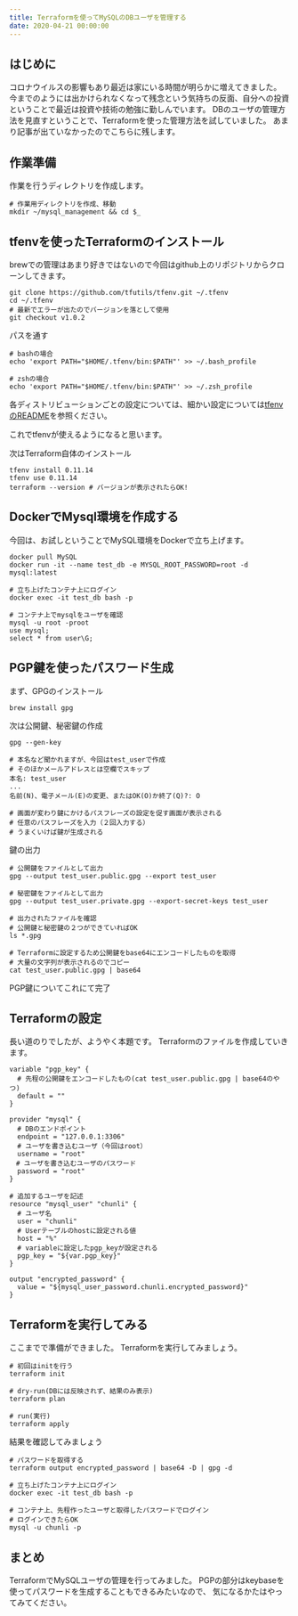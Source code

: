 ```yaml
---
title: Terraformを使ってMySQLのDBユーザを管理する
date: 2020-04-21 00:00:00
---
```

## はじめに
コロナウイルスの影響もあり最近は家にいる時間が明らかに増えてきました。
今までのようには出かけられなくなって残念という気持ちの反面、自分への投資ということで最近は投資や技術の勉強に勤しんでいます。
DBのユーザの管理方法を見直すということで、Terraformを使った管理方法を試していました。
あまり記事が出ていなかったのでこちらに残します。

## 作業準備
作業を行うディレクトリを作成します。
```
# 作業用ディレクトリを作成、移動
mkdir ~/mysql_management && cd $_
```

## tfenvを使ったTerraformのインストール
brewでの管理はあまり好きではないので今回はgithub上のリポジトリからクローンしてきます。
```
git clone https://github.com/tfutils/tfenv.git ~/.tfenv
cd ~/.tfenv
# 最新でエラーが出たのでバージョンを落として使用
git checkout v1.0.2
```

パスを通す
```
# bashの場合
echo 'export PATH="$HOME/.tfenv/bin:$PATH"' >> ~/.bash_profile

# zshの場合
echo 'export PATH="$HOME/.tfenv/bin:$PATH"' >> ~/.zsh_profile
```

各ディストリビューションごとの設定については、細かい設定については[tfenvのREADME](https://github.com/tfutils/tfenv)を参照ください。

これでtfenvが使えるようになると思います。

次はTerraform自体のインストール
```
tfenv install 0.11.14
tfenv use 0.11.14
terraform --version # バージョンが表示されたらOK!
```

## DockerでMysql環境を作成する
今回は、お試しということでMySQL環境をDockerで立ち上げます。

```
docker pull MySQL
docker run -it --name test_db -e MYSQL_ROOT_PASSWORD=root -d mysql:latest

# 立ち上げたコンテナ上にログイン
docker exec -it test_db bash -p

# コンテナ上でmysqlをユーザを確認
mysql -u root -proot
use mysql;
select * from user\G;
```

## PGP鍵を使ったパスワード生成
まず、GPGのインストール
```
brew install gpg
```

次は公開鍵、秘密鍵の作成
```
gpg --gen-key

# 本名など聞かれますが、今回はtest_userで作成
# そのほかメールアドレスとは空欄でスキップ
本名: test_user
...
名前(N)、電子メール(E)の変更、またはOK(O)か終了(Q)?: O

# 画面が変わり鍵にかけるパスフレーズの設定を促す画面が表示される
# 任意のパスフレーズを入力（２回入力する）
# うまくいけば鍵が生成される
```

鍵の出力
```
# 公開鍵をファイルとして出力
gpg --output test_user.public.gpg --export test_user

# 秘密鍵をファイルとして出力
gpg --output test_user.private.gpg --export-secret-keys test_user

# 出力されたファイルを確認
# 公開鍵と秘密鍵の２つができていればOK
ls *.gpg

# Terraformに設定するため公開鍵をbase64にエンコードしたものを取得
# 大量の文字列が表示されるのでコピー
cat test_user.public.gpg | base64

```

PGP鍵についてこれにて完了

## Terraformの設定
長い道のりでしたが、ようやく本題です。
Terraformのファイルを作成していきます。

```
variable "pgp_key" {
  # 先程の公開鍵をエンコードしたもの(cat test_user.public.gpg | base64のやつ)
  default = "" 
}

provider "mysql" {
  # DBのエンドポイント
  endpoint = "127.0.0.1:3306"
  # ユーザを書き込むユーザ（今回はroot）
  username = "root"
　# ユーザを書き込むユーザのパスワード
  password = "root"
}

# 追加するユーザを記述
resource "mysql_user" "chunli" {
  # ユーザ名
  user = "chunli"
  # Userテーブルのhostに設定される値
  host = "%"
  # variableに設定したpgp_keyが設定される
  pgp_key = "${var.pgp_key}"
}

output "encrypted_password" {
  value = "${mysql_user_password.chunli.encrypted_password}"  
}
```

## Terraformを実行してみる
ここまでで準備ができました。
Terraformを実行してみましょう。
```
# 初回はinitを行う
terraform init

# dry-run(DBには反映されず、結果のみ表示)
terraform plan

# run(実行)
terraform apply

```

結果を確認してみましょう
```
# パスワードを取得する
terraform output encrypted_password | base64 -D | gpg -d

# 立ち上げたコンテナ上にログイン
docker exec -it test_db bash -p

# コンテナ上、先程作ったユーザと取得したパスワードでログイン
# ログインできたらOK
mysql -u chunli -p
```

## まとめ
TerraformでMySQLユーザの管理を行ってみました。
PGPの部分はkeybaseを使ってパスワードを生成することもできるみたいなので、
気になるかたはやってみてください。
